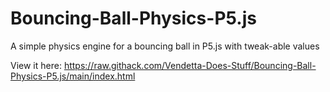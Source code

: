# Bouncing-Ball-Physics-P5.js
A simple physics engine for a bouncing ball in P5.js with tweak-able values

View it here: https://raw.githack.com/Vendetta-Does-Stuff/Bouncing-Ball-Physics-P5.js/main/index.html
